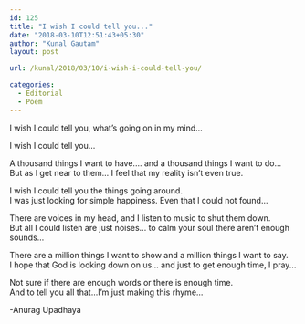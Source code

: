 ```yaml
---
id: 125
title: "I wish I could tell you..."
date: "2018-03-10T12:51:43+05:30"
author: "Kunal Gautam"
layout: post

url: /kunal/2018/03/10/i-wish-i-could-tell-you/

categories:
  - Editorial
  - Poem
---
```


I wish I could tell you, what’s going on in my mind...

I wish I could tell you...

A thousand things I want to have.... and a thousand things I want to do...  
But as I get near to them... I feel that my reality isn’t even true.

I wish I could tell you the things going around.  
I was just looking for simple happiness. Even that I could not found...

There are voices in my head, and I listen to music to shut them down.  
But all I could listen are just noises... to calm your soul there aren’t enough sounds...

There are a million things I want to show and a million things I want to say.  
I hope that God is looking down on us... and just to get enough time, I pray...

Not sure if there are enough words or there is enough time.  
And to tell you all that...I’m just making this rhyme...

-Anurag Upadhaya
